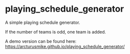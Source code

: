 # playing_schedule_generator
A simple playing schedule generator. 

If the number of teams is odd, one team is added.

A demo version can be found here: https://arcturusmike.github.io/playing_schedule_generator/

